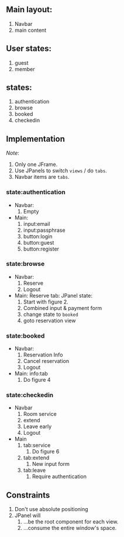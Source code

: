 ## Main layout:
1. Navbar
2. main content

## User states:
1. guest
2. member

## states:
1. authentication
1. browse
2. booked
3. checkedin

## Implementation
_Note_:
1. Only one JFrame.
2. Use JPanels to switch `views` / do `tabs`.
3. Navbar items are `tabs`.
### state:authentication
* Navbar:
    1. Empty
* Main:
    1. input:email
    2. input:passphrase
    3. button:login
    4. button:guest
    5. button:register

### state:browse
* Navbar:
    1. Reserve
    1. Logout
* Main: 
    Reserve tab:
    JPanel state:
    1. Start with figure 2.
    1. Combined input & payment form
    1. change state to `booked`
    1. goto reservation view

### state:booked
* Navbar:
    1. Reservation Info
    1. Cancel reservation
    1. Logout
* Main:
    info:tab
    1. Do figure 4

### state:checkedin ###
* Navbar
    1. Room service
    1. extend
    1. Leave early
    1. Logout
* Main
    1. tab:service
        1. Do figure 6
    1. tab:extend
        1. New input form
    1. tab:leave
        1. Require authentication

## Constraints
1. Don't use absolute positioning
1. JPanel will 
    1. ...be the root component for each view.
    1. ...consume the entire window's space.
